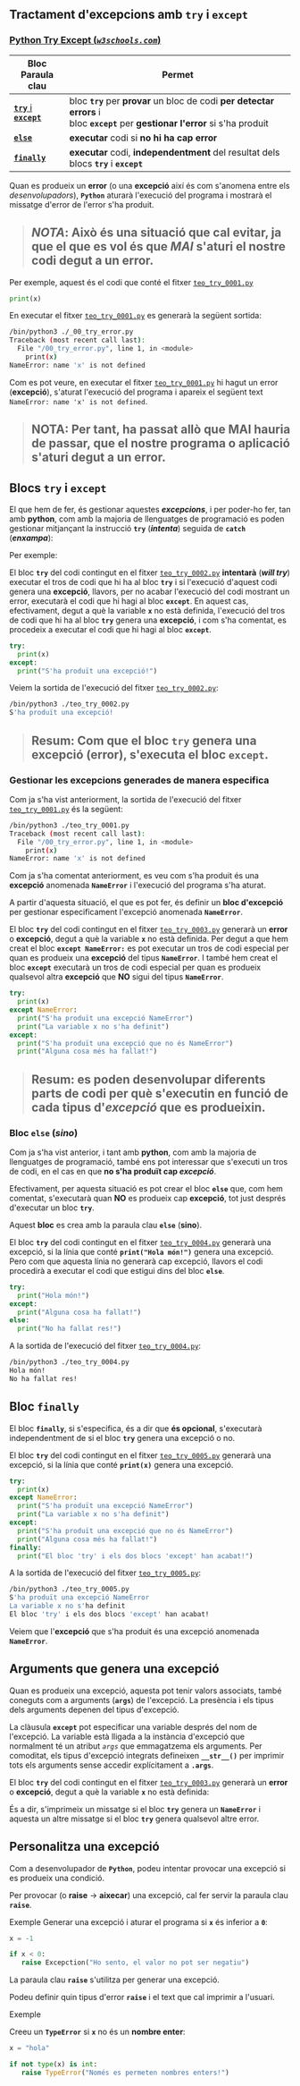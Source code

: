 ## Tractament d'excepcions amb **```try```** i **```except```**

### [Python Try Except (***```w3schools.com```***)](https://www.w3schools.com/python/python_try_except.asp)

|Bloc<br>Paraula clau|Permet|
|----|----|
|[**```try```** i<br>**```except```**](#blocs-try-i-except)|bloc **```try```** per **provar** un bloc de codi **per detectar errors** i<br>bloc **```except```** per **gestionar l'error** si s'ha produit|
|[**```else```**](#bloc-else-sino)|**executar** codi si **no hi ha cap error**|
|[**```finally```**](#bloc-finally)|**executar** codi, **independentment** del resultat dels blocs **```try```** i **```except```**|

Quan es produeix un **error** (o una **excepció** així és com s'anomena entre els *desenvolupadors*), **```Python```** aturarà l'execució del programa i mostrarà el missatge d'error de l'error s'ha produit. 

> ## ***NOTA***: Això és una situació que cal evitar, ja que el que es vol és que ***MAI*** s'aturi el nostre codi degut a un error.

Per exemple, aquest és el codi que conté el fitxer <a href="https://github.com/joanpardogine/apunts-de-python-jekyll/raw/main/fitxers/teoria/teo_try_0001.py" target="_blank"> <code>teo_try_0001.py</code></a>

```python
print(x)
```

En executar el fitxer <a href="https://github.com/joanpardogine/apunts-de-python-jekyll/raw/main/fitxers/teoria/teo_try_0001.py" target="_blank"><code>teo_try_0001.py</code></a> es generarà la següent sortida:

```bash
/bin/python3 ./_00_try_error.py
Traceback (most recent call last):
  File "/00_try_error.py", line 1, in <module>
    print(x)
NameError: name 'x' is not defined
```

Com es pot veure, en executar el fitxer <a href="https://github.com/joanpardogine/apunts-de-python-jekyll/raw/main/fitxers/teoria/teo_try_0001.py" target="_blank"><code>teo_try_0001.py</code></a> hi hagut un error (**excepció**), s'aturat l'execució del programa i apareix el següent text ```NameError: name 'x' is not defined```.

> ## **NOTA**: Per tant, ha passat allò que MAI hauria de passar, que el nostre programa o aplicació s'aturi degut a un error.

## Blocs **```try```** i **```except```**

El que hem de fer, és gestionar aquestes ***excepcions***, i per poder-ho fer, tan amb **python**, com amb la majoria de llenguatges de programació es poden gestionar mitjançant la instrucció **```try```** (***intenta***) seguida de **```catch```** (***enxampa***):

Per exemple:

El bloc **```try```** del codi contingut en el fitxer <a href="https://github.com/joanpardogine/apunts-de-python-jekyll/raw/main/fitxers/teoria/teo_try_0002.py" target="_blank"> <code>teo_try_0002.py</code></a> **intentarà** (***will try***) executar el tros de codi que hi ha al bloc **```try```** i si l'execució d'aquest codi genera una **excepció**, llavors, per no acabar l'execució del codi mostrant un error, executarà el codi que hi hagi al bloc **```except```**. En aquest cas, efectivament, degut a què la variable **```x```** no està definida, l'execució del tros de codi que hi ha al bloc **```try```** genera una **excepció**, i com s'ha comentat, es procedeix a executar el codi que hi hagi al bloc **```except```**.

```python
try:
  print(x)
except:
  print("S'ha produït una excepció!")
```

Veiem la sortida de l'execució del fitxer <a href="https://github.com/joanpardogine/apunts-de-python-jekyll/raw/main/fitxers/teoria/teo_try_0002.py" target="_blank"><code>teo_try_0002.py</code></a>:

```bash
/bin/python3 ./teo_try_0002.py
S'ha produït una excepció!
```

> ## **Resum**: Com que el bloc **```try```** genera una **excepció** (**error**), s'executa el bloc **```except```**.

### Gestionar les excepcions generades de manera especifica

Com ja s'ha vist anteriorment, la sortida de l'execució del fitxer <a href="https://github.com/joanpardogine/apunts-de-python-jekyll/raw/main/fitxers/teoria/teo_try_0001.py" target="_blank"><code>teo_try_0001.py</code></a> és la següent:

```bash
/bin/python3 ./teo_try_0001.py
Traceback (most recent call last):
  File "/00_try_error.py", line 1, in <module>
    print(x)
NameError: name 'x' is not defined
```

Com ja s'ha comentat anteriorment, es veu com s'ha produit és una **excepció** anomenada **```NameError```** i l'execució del programa s'ha aturat. 

A partir d'aquesta situació, el que es pot fer, és definir un **bloc d'excepció** per gestionar especificament l'excepció anomenada **```NameError```**.

El bloc **```try```** del codi contingut en el fitxer <a href="https://github.com/joanpardogine/apunts-de-python-jekyll/raw/main/fitxers/teoria/teo_try_0003.py" target="_blank"> <code>teo_try_0003.py</code></a> generarà un **error** o **excepció**, degut a què la variable **```x```** no està definida. Per degut a que hem creat el bloc **```except NameError:```** es pot executar un tros de codi especial per quan es produeix una **excepció** del tipus **```NameError```**. I també hem creat el bloc **```except```** executarà un tros de codi especial per quan es produeix qualsevol altra **excepció** que **NO** sigui del tipus **```NameError```**. 

```python
try:
  print(x)
except NameError:
  print("S'ha produït una excepció NameError")
  print("La variable x no s'ha definit")
except:
  print("S'ha produït una excepció que no és NameError")
  print("Alguna cosa més ha fallat!")
```

> ## **Resum**: es poden desenvolupar diferents parts de codi per què s'executin en funció de cada tipus d'***excepció*** que es produeixin.

### Bloc **```else```** (***sino***)

Com ja s'ha vist anterior, i tant amb **python**, com amb la majoria de llenguatges de programació, també ens pot interessar que s'executi un tros de codi, en el cas en que **no s'ha produït cap *excepció***.

Efectivament, per aquesta situació es pot crear el bloc **```else```** que, com hem comentat, s'executarà quan **NO** es produeix cap **excepció**, tot just després d'executar un bloc **```try```**.

Aquest **bloc** es crea amb la paraula clau **```else```** (**sino**).

El bloc **```try```** del codi contingut en el fitxer <a href="https://github.com/joanpardogine/apunts-de-python-jekyll/raw/main/fitxers/teoria/teo_try_0004.py" target="_blank"> <code>teo_try_0004.py</code></a> generarà una excepció, si la línia que conté **```print("Hola món!")```** genera una excepció. Pero com que aquesta línia no generarà cap excepció, llavors el codi procedirà a executar el codi que estigui dins del bloc **```else```**.

```python
try:
  print("Hola món!")
except:
  print("Alguna cosa ha fallat!")
else:
  print("No ha fallat res!")
```

A la sortida de l'execució del fitxer <a href="https://github.com/joanpardogine/apunts-de-python-jekyll/raw/main/fitxers/teoria/teo_try_0004.py" target="_blank"><code>teo_try_0004.py</code></a>:

```bash
/bin/python3 ./teo_try_0004.py
Hola món!
No ha fallat res!
```

## Bloc **```finally```**

El bloc **```finally```**, si s'especifica, és a dir que **és opcional**, s'executarà independentment de si el bloc **```try```** genera una excepció o no.

El bloc **```try```** del codi contingut en el fitxer <a href="https://github.com/joanpardogine/apunts-de-python-jekyll/raw/main/fitxers/teoria/teo_try_0005.py" target="_blank"> <code>teo_try_0005.py</code></a> generarà una excepció, si la línia que conté **```print(x)```** genera una excepció.

```python
try:
  print(x)
except NameError:
  print("S'ha produït una excepció NameError")
  print("La variable x no s'ha definit")
except:
  print("S'ha produït una excepció que no és NameError")
  print("Alguna cosa més ha fallat!")
finally:
  print("El bloc 'try' i els dos blocs 'except' han acabat!")
```

A la sortida de l'execució del fitxer <a href="https://github.com/joanpardogine/apunts-de-python-jekyll/raw/main/fitxers/teoria/teo_try_0005.py" target="_blank"><code>teo_try_0005.py</code></a>:

```bash
/bin/python3 ./teo_try_0005.py
S'ha produït una excepció NameError
La variable x no s'ha definit
El bloc 'try' i els dos blocs 'except' han acabat!
```

Veiem que l'**excepció** que s'ha produit és una excepció anomenada **```NameError```**. 

## Arguments que genera una excepció 

 <!-- i el que volem és obtenir els arguments d'aquesta excepció. Per això el que farem és associar un nom de variable a aquesta excepció de la següent manera. -->

Quan es produeix una excepció, aquesta pot tenir valors associats, també coneguts com a arguments (**```args```**) de l'excepció. La presència i els tipus dels arguments depenen del tipus d'excepció.

La clàusula **```except```** pot especificar una variable després del nom de l'excepció. La variable està lligada a la instància d'excepció que normalment té un atribut *```args```* que emmagatzema els arguments. Per comoditat, els tipus d'excepció integrats defineixen **```__str__()```** per imprimir tots els arguments sense accedir explícitament a **```.args```**.


El bloc **```try```** del codi contingut en el fitxer <a href="https://github.com/joanpardogine/apunts-de-python-jekyll/raw/main/fitxers/teoria/teo_try_0006.py" target="_blank"> <code>teo_try_0003.py</code></a> generarà un **error** o **excepció**, degut a què la variable **```x```** no està definida:

És a dir, s'imprimeix un missatge si el bloc **```try```** genera un **```NameError```** i aquesta  un altre missatge si el bloc **```try```** genera qualsevol altre error.


## Personalitza una excepció 

Com a desenvolupador de **```Python```**, podeu intentar provocar una excepció si es produeix una condició.

Per provocar (o **raise** -> **aixecar**) una excepció, cal fer servir la paraula clau **```raise```**.


Exemple
Generar una excepció i aturar el programa si **```x```** és inferior a **```0```**:

```python
x = -1

if x < 0:
   raise Excepction("Ho sento, el valor no pot ser negatiu")
```

La paraula clau **```raise```** s'utilitza per generar una excepció.

Podeu definir quin tipus d'error **```raise```** i el text que cal imprimir a l'usuari.

Exemple

Creeu un **```TypeError```** si **```x```** no és un **nombre enter**:

```python
x = "hola"

if not type(x) is int:
   raise TypeError("Només es permeten nombres enters!")
```
